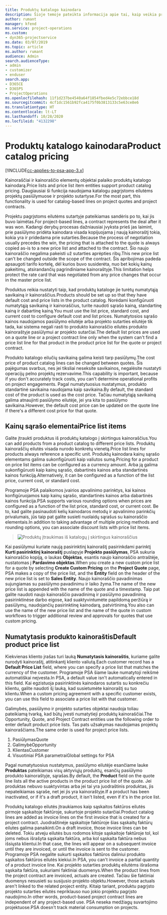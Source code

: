 ```yaml
---
title: Produktų katalogo kainodara
description: Šioje temoje pateikta informacija apie tai, kaip veikia produktų katalogo kainodara programoje Dynamics 365 Project Service Automation (PSA).
author: rumant
manager: kfend
ms.service: project-operations
ms.custom:
- dyn365-projectservice
ms.date: 03/07/2019
ms.topic: article
ms.author: rumant
audience: Admin
search.audienceType:
- admin
- customizer
- enduser
search.app:
- D365CE
- D365PS
- ProjectOperations
ms.openlocfilehash: 11f1d237be4540a64f1854fbed4e5c72ebbce18d
ms.sourcegitcommit: 4cf1dc1561b92fca4175f0b3813133c5e63ce8e6
ms.translationtype: HT
ms.contentlocale: lt-LT
ms.lasthandoff: 10/28/2020
ms.locfileid: "4132298"
---
```

# <a name="product-catalog-pricing"></a><span data-ttu-id="44a9c-103">Produktų katalogo kainodara</span><span class="sxs-lookup"><span data-stu-id="44a9c-103">Product catalog pricing</span></span> 

[!INCLUDE[cc-applies-to-psa-app-3.x](../includes/cc-applies-to-psa-app-3x.md)]


<span data-ttu-id="44a9c-104">Kainoraščiai ir kainoraščio elementų objektai palaiko produktų katalogo kainodarą.</span><span class="sxs-lookup"><span data-stu-id="44a9c-104">Price lists and price list item entities support product catalog pricing.</span></span> <span data-ttu-id="44a9c-105">Daugiausiai ši funkcija naudojama katalogu pagrįstoms eilutėms projektų pasiūlymuose ir projekto sutartyse.</span><span class="sxs-lookup"><span data-stu-id="44a9c-105">For the most part, this functionality is used for catalog-based lines on project quotes and project contracts.</span></span>

<span data-ttu-id="44a9c-106">Projektu pagrįstoms eilutėms sutartyje pateikiamas sandėris po to, kai jis buvo laimėtas.</span><span class="sxs-lookup"><span data-stu-id="44a9c-106">For project-based lines, a contract represents the deal after it was won.</span></span> <span data-ttu-id="44a9c-107">Kadangi derybų procesas dažniausiai įvyksta prieš jas laimint, prie pasiūlymo pridėta kainodara visada kopijuojama į naują kainoraštį tokia, kokia yra ir pridedama prie sutarties.</span><span class="sxs-lookup"><span data-stu-id="44a9c-107">Because the process of negotiation usually precedes the win, the pricing that is attached to the quote is always copied as-is to a new price list and attached to the contract.</span></span> <span data-ttu-id="44a9c-108">Šio naujo kainoraščio negalima pakeisti už sutarties aprėpties ribų.</span><span class="sxs-lookup"><span data-stu-id="44a9c-108">This new price list can't be changed outside the scope of the contract.</span></span> <span data-ttu-id="44a9c-109">Šis apribojimas padeda apsaugoti tarifo kortelę, dėl kurios buvo susiderėta, nuo bet kokių kainų pakeitimų, atsirandančių pagrindiniame kainoraštyje.</span><span class="sxs-lookup"><span data-stu-id="44a9c-109">This limitation helps protect the rate card that was negotiated from any price changes that occur in the master price list.</span></span>

<span data-ttu-id="44a9c-110">Produktus reikia nustatyti taip, kad produktų kataloge jie turėtų numatytąją savikainą ir kainoraščius.</span><span class="sxs-lookup"><span data-stu-id="44a9c-110">Products should be set up so that they have default cost and price lists in the product catalog.</span></span> <span data-ttu-id="44a9c-111">Norėdami konfigūruoti numatytąją savikainą ir kainoraščius, turite naudoti sąrašo kainą, standartinę kainą ir dabartinę kainą.</span><span class="sxs-lookup"><span data-stu-id="44a9c-111">You must use the list price, standard cost, and current cost to configure default cost and list prices.</span></span> <span data-ttu-id="44a9c-112">Numatytosios sąrašo kainos naudojamos pasiūlymo eilutėje arba projekto sutarties eilutėje tik tada, kai sistema negali rasti to produkto kainoraščio eilutės produkto kainoraštyje pasiūlymui ar projekto sutarčiai.</span><span class="sxs-lookup"><span data-stu-id="44a9c-112">The default list prices are used on a quote line or a project contract line only when the system can't find a price list line for that product in the product price list for the quote or project contract.</span></span>

<span data-ttu-id="44a9c-113">Produkto katalogo eilučių savikainą galima keisti tarp pasiūlymų.</span><span class="sxs-lookup"><span data-stu-id="44a9c-113">The cost price of product catalog lines can be changed between quotes.</span></span> <span data-ttu-id="44a9c-114">Šis pajėgumas svarbus, nes jei tiksliai neseksite savikainos, negalėsite nustatyti operacijų pelno projektų rezervavime.</span><span class="sxs-lookup"><span data-stu-id="44a9c-114">This capability is important, because if you don't accurately track costs, you can't determine operational profits on project engagements.</span></span> <span data-ttu-id="44a9c-115">Pagal numatytuosius nustatymus, produkto standartinė savikaina naudojama kaip savikaina.</span><span class="sxs-lookup"><span data-stu-id="44a9c-115">By default, the standard cost of the product is used as the cost price.</span></span> <span data-ttu-id="44a9c-116">Tačiau numatytąją savikainą galima atnaujinti pasiūlymo eilutėje, jei yra kita to pasiūlymo savikaina.</span><span class="sxs-lookup"><span data-stu-id="44a9c-116">However, the default cost price can be updated on the quote line if there's a different cost price for that quote.</span></span>

## <a name="price-list-items"></a><span data-ttu-id="44a9c-117">Kainų sąrašo elementai</span><span class="sxs-lookup"><span data-stu-id="44a9c-117">Price list items</span></span>

<span data-ttu-id="44a9c-118">Galite įtraukti produktus iš produktų katalogo į skirtingus kainoraščius.</span><span class="sxs-lookup"><span data-stu-id="44a9c-118">You can add products from a product catalog to different price lists.</span></span> <span data-ttu-id="44a9c-119">Produktų kainoraščių eilutės visada nurodo konkretų vienetą.</span><span class="sxs-lookup"><span data-stu-id="44a9c-119">Price list lines for products always reference a specific unit.</span></span> <span data-ttu-id="44a9c-120">Produktų kainodara kainų sąrašo elementams galima sukonfigūruoti kaip valiutos sumą.</span><span class="sxs-lookup"><span data-stu-id="44a9c-120">Pricing for a product on price list items can be configured as a currency amount.</span></span> <span data-ttu-id="44a9c-121">Arba ją galima sukonfigūruoti kaip kainų sąrašo, dabartinės kainos arba standartinės kainos funkciją.</span><span class="sxs-lookup"><span data-stu-id="44a9c-121">Alternatively, it can be configured as a function of the list price, current cost, or standard cost.</span></span>

<span data-ttu-id="44a9c-122">Programoje PSA palaikomos įvairios apvalinimo parinktys, kai kainos konfigūruojamos kaip kainų sąrašo, standartinės kainos arba dabartinės kainos funkcija.</span><span class="sxs-lookup"><span data-stu-id="44a9c-122">PSA supports various rounding options when prices are configured as a function of the list price, standard cost, or current cost.</span></span> <span data-ttu-id="44a9c-123">Be to, kad galite pasinaudoti kelių kainodaros metodų ir apvalinimo parinkčių privalumais, jūs taip pat galite susieti nuolaidų sąrašus su kainoraščio elementais.</span><span class="sxs-lookup"><span data-stu-id="44a9c-123">In addition to taking advantage of multiple pricing methods and rounding options, you can associate discount lists with price list items.</span></span> 

> ![Produktų įtraukimas iš katalogų į skirtingus kainoraščius](media/basic-guide-16.png)

<span data-ttu-id="44a9c-125">Kai pasiūlymui kuriate naują pasirinktinį kainoraštį pasirinkdami parinktį **Kurti pasirinktinį kainoraštį** puslapyje **Projekto pasiūlymas**, PSA sukuria kainoraščio kopiją, o laukas **Objektas**, esantis naujo kainoraščio antraštėje, nustatomas į **Pardavimo objektas**.</span><span class="sxs-lookup"><span data-stu-id="44a9c-125">When you create a new custom price list for a quote by selecting **Create Custom Pricing** on the **Project Quote** page, PSA makes a copy of the price list, and the **Entity** field on the header of the new price list is set to **Sales Entity**.</span></span> <span data-ttu-id="44a9c-126">Naujo kainoraščio pavadinimas sujungiamas su pasiūlymo pavadinimu ir laiko žyma.</span><span class="sxs-lookup"><span data-stu-id="44a9c-126">The name of the new price list is appended with the name of the quote and a timestamp.</span></span> <span data-ttu-id="44a9c-127">Taip pat galite naudoti naujo kainoraščio pavadinimą ir pasiūlymo pavadinimą pasirinktinėse darbo eigose, kad suaktyvintumėte papildomą peržiūrą ir pasiūlymų, naudojančių pasirinktinę kainodarą, patvirtinimą.</span><span class="sxs-lookup"><span data-stu-id="44a9c-127">You also can use the name of the new price list and the name of the quote in custom workflows to trigger additional review and approvals for quotes that use custom pricing.</span></span>

 
## <a name="default-product-price-list"></a><span data-ttu-id="44a9c-128">Numatytasis produkto kainoraštis</span><span class="sxs-lookup"><span data-stu-id="44a9c-128">Default product price list</span></span>
<span data-ttu-id="44a9c-129">Kiekvienas kliento įrašas turi lauką **Numatytasis kainoraštis**, kuriame galite nurodyti kainoraštį, atitinkantį kliento valiutą.</span><span class="sxs-lookup"><span data-stu-id="44a9c-129">Each customer record has a **Default Price List** field, where you can specify a price list that matches the currency of the customer.</span></span> <span data-ttu-id="44a9c-130">Programoje PSA šiame lauke numatytoji reikšmė automatiškai neįvesta.</span><span class="sxs-lookup"><span data-stu-id="44a9c-130">In PSA, a default value isn't automatically entered in this field.</span></span> <span data-ttu-id="44a9c-131">Kai egzistuoja pasirinktinės kainodaros sutartis su konkrečiu klientu, galite naudoti šį lauką, kad susietumėte kainoraštį su tuo klientu.</span><span class="sxs-lookup"><span data-stu-id="44a9c-131">When a custom pricing agreement with a specific customer exists, you can use this field to associate a price list with that customer.</span></span>

<span data-ttu-id="44a9c-132">Galimybės, pasiūlymo ir projekto sutarties objektai naudoja toliau pateikiamą tvarką, kad būtų įvesti numatytieji produktų kainoraščiai.</span><span class="sxs-lookup"><span data-stu-id="44a9c-132">The Opportunity, Quote, and Project Contract entities use the following order to enter default product price lists.</span></span> <span data-ttu-id="44a9c-133">Tas pats užsakymas naudojamas projektų kainoraščiams.</span><span class="sxs-lookup"><span data-stu-id="44a9c-133">The same order is used for project price lists.</span></span>

1.  <span data-ttu-id="44a9c-134">Pasiūlymas</span><span class="sxs-lookup"><span data-stu-id="44a9c-134">Quote</span></span>
2.  <span data-ttu-id="44a9c-135">Galimybė</span><span class="sxs-lookup"><span data-stu-id="44a9c-135">Opportunity</span></span>
3.  <span data-ttu-id="44a9c-136">Klientas</span><span class="sxs-lookup"><span data-stu-id="44a9c-136">Customer</span></span>
4.  <span data-ttu-id="44a9c-137">Visuotiniai PSA parametrai</span><span class="sxs-lookup"><span data-stu-id="44a9c-137">Global settings for PSA</span></span>

<span data-ttu-id="44a9c-138">Pagal numatytuosius nustatymus, pasiūlymo eilutėje esančiame lauke **Produktas** pateikiamas visų aktyviųjų produktų, esančių pasiūlymo produkto kainoraštyje, sąrašas.</span><span class="sxs-lookup"><span data-stu-id="44a9c-138">By default, the **Product** field on the quote line lists all the active products in the product price list of the quote.</span></span> <span data-ttu-id="44a9c-139">Jei produktas nebuvo suaktyvintas arba jei tai yra juodraštinis produktas, jis nepateikiamas sąraše, net jei jis yra kainoraštyje.</span><span class="sxs-lookup"><span data-stu-id="44a9c-139">If a product has been inactivated, or if it's a draft product, it isn't listed, even if it's in the price list.</span></span> 

<span data-ttu-id="44a9c-140">Produktų katalogo eilutės įtraukiamos kaip sąskaitos faktūros eilutės pirmoje sąskaitoje faktūroje, sukurtoje projekto sutarčiai.</span><span class="sxs-lookup"><span data-stu-id="44a9c-140">Product catalog lines are added as invoice lines on the first invoice that is created for a project contract.</span></span> <span data-ttu-id="44a9c-141">Juodraštinėje sąskaitoje faktūroje šias sąskaitų faktūrų eilutes galima panaikinti.</span><span class="sxs-lookup"><span data-stu-id="44a9c-141">On a draft invoice, those invoice lines can be deleted.</span></span> <span data-ttu-id="44a9c-142">Tokiu atveju eilutės bus rodomos kitoje sąskaitoje faktūroje tol, kol joms nebus išrašyta sąskaita faktūra, arba kol sąskaita faktūra nebus išsiųsta klientui.</span><span class="sxs-lookup"><span data-stu-id="44a9c-142">In that case, the lines will appear on a subsequent invoice until they are invoiced, or until the invoice is sent to the customer.</span></span> <span data-ttu-id="44a9c-143">Programoje PSA negalite sukurti sąskaitos faktūros daliniui produkto sąskaitos faktūros eilutės kiekiui.</span><span class="sxs-lookup"><span data-stu-id="44a9c-143">In PSA, you can't invoice a partial quantity of a product invoice line.</span></span> <span data-ttu-id="44a9c-144">Kai projekto sutarties produktų eilutėms išrašoma sąskaita faktūra, sukuriami faktiniai duomenys.</span><span class="sxs-lookup"><span data-stu-id="44a9c-144">When the product lines from the project contract are invoiced, actuals are created.</span></span> <span data-ttu-id="44a9c-145">Tačiau šie faktiniai duomenys nesusieti su susijusio projekto objektu.</span><span class="sxs-lookup"><span data-stu-id="44a9c-145">However, those actuals aren't linked to the related project entity.</span></span> <span data-ttu-id="44a9c-146">Kitaip tariant, produktu pagrįsto projekto sutarties eilutės nepriklauso nuo jokio projektu pagrįsto naudojimo.</span><span class="sxs-lookup"><span data-stu-id="44a9c-146">In other words, product-based project contract lines are independent of any project-based use.</span></span> <span data-ttu-id="44a9c-147">PSA neseka medžiagų suvartojimo projektuose.</span><span class="sxs-lookup"><span data-stu-id="44a9c-147">PSA doesn't track material consumption on projects.</span></span>
